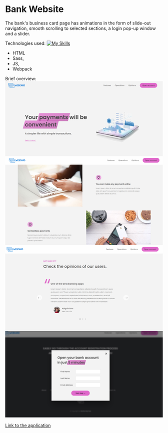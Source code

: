 # Bank Website

The bank's business card page has animations in the form of slide-out navigation, smooth scrolling to selected sections, a login pop-up window and a slider.

Technologies used:
[![My Skills](https://skills.thijs.gg/icons?i=html,scss,js,webpack)](https://skills.thijs.gg)

-   HTML
-   Sass,
-   JS,
-   Webpack

Brief overview:
![](./screen/1.PNG)
![](./screen/2.PNG)
![](./screen/3.PNG)
![](./screen/4.PNG)

[Link to the application]()
